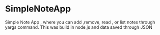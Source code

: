 # SimpleNoteApp
Simple Note App , where you can add ,remove, read , or list notes through yargs command. This was build in node.js and data saved through JSON
